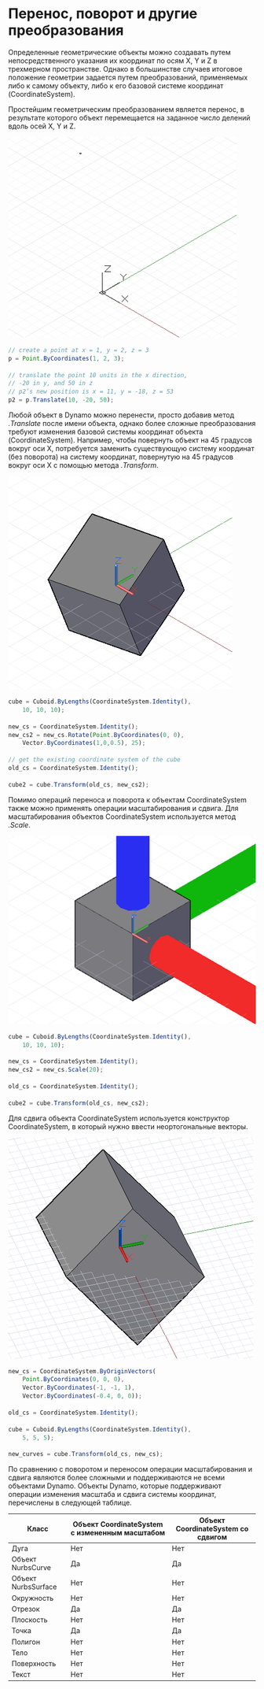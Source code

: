 # Перенос, поворот и другие преобразования

Определенные геометрические объекты можно создавать путем непосредственного указания их координат по осям X, Y и Z в трехмерном пространстве. Однако в большинстве случаев итоговое положение геометрии задается путем преобразований, применяемых либо к самому объекту, либо к его базовой системе координат (CoordinateSystem).

Простейшим геометрическим преобразованием является перенос, в результате которого объект перемещается на заданное число делений вдоль осей X, Y и Z.

![](images/12-5/Transformations_01.png)

```js
// create a point at x = 1, y = 2, z = 3
p = Point.ByCoordinates(1, 2, 3);

// translate the point 10 units in the x direction,
// -20 in y, and 50 in z
// p2’s new position is x = 11, y = -18, z = 53
p2 = p.Translate(10, -20, 50);
```

Любой объект в Dynamo можно перенести, просто добавив метод *.Translate* после имени объекта, однако более сложные преобразования требуют изменения базовой системы координат объекта (CoordinateSystem). Например, чтобы повернуть объект на 45 градусов вокруг оси X, потребуется заменить существующую систему координат (без поворота) на систему координат, повернутую на 45 градусов вокруг оси X с помощью метода *.Transform*.

![](images/12-5/Transformations_02.png)

```js
cube = Cuboid.ByLengths(CoordinateSystem.Identity(),
    10, 10, 10);

new_cs = CoordinateSystem.Identity();
new_cs2 = new_cs.Rotate(Point.ByCoordinates(0, 0),
    Vector.ByCoordinates(1,0,0.5), 25);

// get the existing coordinate system of the cube
old_cs = CoordinateSystem.Identity();

cube2 = cube.Transform(old_cs, new_cs2);
```

Помимо операций переноса и поворота к объектам CoordinateSystem также можно применять операции масштабирования и сдвига. Для масштабирования объектов CoordinateSystem используется метод *.Scale*.

![](images/12-5/Transformations_03.png)

```js
cube = Cuboid.ByLengths(CoordinateSystem.Identity(),
    10, 10, 10);

new_cs = CoordinateSystem.Identity();
new_cs2 = new_cs.Scale(20);

old_cs = CoordinateSystem.Identity();

cube2 = cube.Transform(old_cs, new_cs2);
```

Для сдвига объекта CoordinateSystem используется конструктор CoordinateSystem, в который нужно ввести неортогональные векторы.

![](images/12-5/Transformations_04.png)

```js
new_cs = CoordinateSystem.ByOriginVectors(
    Point.ByCoordinates(0, 0, 0),
	Vector.ByCoordinates(-1, -1, 1),
	Vector.ByCoordinates(-0.4, 0, 0));

old_cs = CoordinateSystem.Identity();

cube = Cuboid.ByLengths(CoordinateSystem.Identity(), 
    5, 5, 5);

new_curves = cube.Transform(old_cs, new_cs);
```

По сравнению с поворотом и переносом операции масштабирования и сдвига являются более сложными и поддерживаются не всеми объектами Dynamo. Объекты Dynamo, которые поддерживают операции изменения масштаба и сдвига системы координат, перечислены в следующей таблице.

|Класс|Объект CoordinateSystem с измененным масштабом|Объект CoordinateSystem со сдвигом|
| -- | -- | -- |
|Дуга|Нет|Нет|
|Объект NurbsCurve|Да|Да|
|Объект NurbsSurface|Нет|Нет|
|Окружность|Нет|Нет|
|Отрезок|Да|Да|
|Плоскость|Нет|Нет|
|Точка|Да|Да|
|Полигон|Нет|Нет|
|Тело|Нет|Нет|
|Поверхность|Нет|Нет|
|Текст|Нет|Нет|

